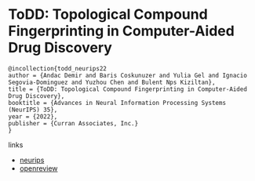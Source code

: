 # ToDD: Topological Compound Fingerprinting in Computer-Aided Drug Discovery

```
@incollection{todd_neurips22
author = {Andac Demir and Baris Coskunuzer and Yulia Gel and Ignacio Segovia-Dominguez and Yuzhou Chen and Bulent Nps Kiziltan},
title = {ToDD: Topological Compound Fingerprinting in Computer-Aided Drug Discovery},
booktitle = {Advances in Neural Information Processing Systems (NeurIPS) 35},
year = {2022},
publisher = {Curran Associates, Inc.}
}
```

links
- [neurips](https://nips.cc/Conferences/2022/Schedule?showEvent=54750)
- [openreview](https://openreview.net/forum?id=8hs7qlWcnGs)
